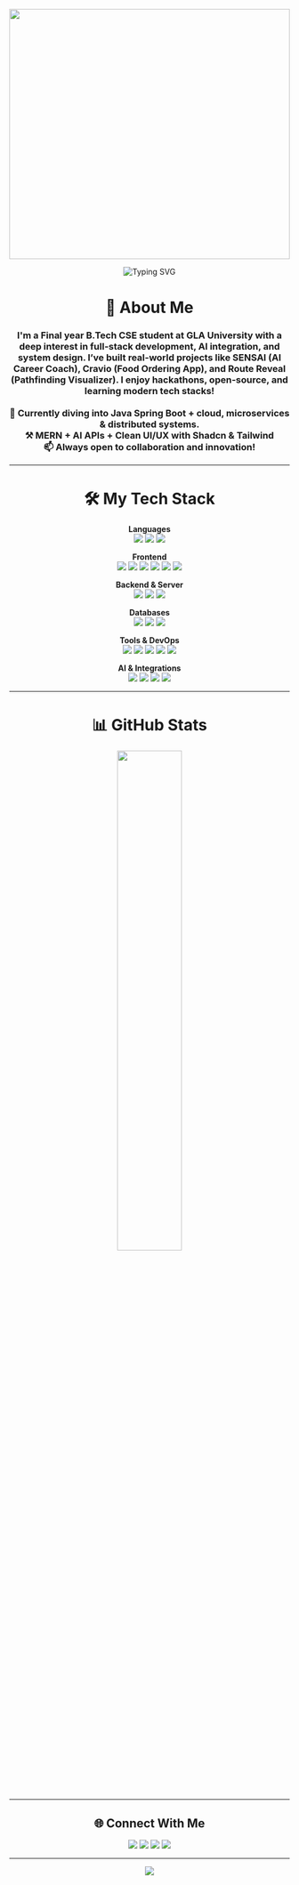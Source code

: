 


<!-- Animated Avatar -->
<p align="center">
  <img src="https://media2.giphy.com/media/v1.Y2lkPTc5MGI3NjExamhkZGd0dHo2azQ1cTMyMDRsemkycGdmdGpobzFsbzFqdjE0eTJiZCZlcD12MV9pbnRlcm5hbF9naWZfYnlfaWQmY3Q9Zw/2IudUHdI075HL02Pkk/giphy.gif" width="100%" height="450px" />
</p>
<!-- Master Header with Typing Animation -->
<p align="center">
  <img src="https://readme-typing-svg.herokuapp.com?font=Fira+Code&size=25&pause=1000&color=00FFFF&center=true&vCenter=true&width=800&lines=Hi+%F0%9F%91%8B%2C+I'm+Divyansh+Yadav!;MERN+Stack+Developer;Spring+Boot+Engineer;AI+%26+Open+Source+Enthusiast;Always+Learning+New+Things!" alt="Typing SVG" />
</p>

<!-- About Me -->
<h1 align="center">🚀 About Me</h1>
<h3 align="center" width="100% ">
  I'm a Final year B.Tech CSE student at GLA University with a deep interest in full-stack development, AI integration, and system design. I’ve built real-world projects like <strong>SENSAI (AI Career Coach)</strong>, <strong>Cravio (Food Ordering App)</strong>, and <strong>Route Reveal (Pathfinding Visualizer)</strong>. I enjoy hackathons, open-source, and learning modern tech stacks!
  <br><br>🌱 Currently diving into  Java Spring Boot + cloud, microservices & distributed systems.
  <br>⚒️ MERN + AI APIs + Clean UI/UX with Shadcn & Tailwind
  <br>📫 Always open to collaboration and innovation!
</h3>

---

<!-- Tech Stack -->
<h1 align="center">🛠️ My Tech Stack</h1>

<p align="center"><b>Languages</b><br>
  <img src="https://img.shields.io/badge/Java-ED8B00?style=for-the-badge&logo=java&logoColor=white" />
  <img src="https://img.shields.io/badge/JavaScript-F7DF1E?style=for-the-badge&logo=javascript&logoColor=black" />
  <img src="https://img.shields.io/badge/TypeScript-3178C6?style=for-the-badge&logo=typescript&logoColor=white" />
</p>

<p align="center"><b>Frontend</b><br>
  <img src="https://img.shields.io/badge/React-20232A?style=for-the-badge&logo=react&logoColor=61DAFB" />
  <img src="https://img.shields.io/badge/Next.js-000000?style=for-the-badge&logo=nextdotjs&logoColor=white" />
  <img src="https://img.shields.io/badge/Tailwind_CSS-38B2AC?style=for-the-badge&logo=tailwind-css&logoColor=white" />
  <img src="https://img.shields.io/badge/Shadcn_UI-000000?style=for-the-badge&logo=shadcnui&logoColor=white" />
  <img src="https://img.shields.io/badge/HTML5-E34F26?style=for-the-badge&logo=html5&logoColor=white" />
  <img src="https://img.shields.io/badge/CSS3-1572B6?style=for-the-badge&logo=css3&logoColor=white" />
</p>

<p align="center"><b>Backend & Server</b><br>
  <img src="https://img.shields.io/badge/Node.js-339933?style=for-the-badge&logo=nodedotjs&logoColor=white" />
  <img src="https://img.shields.io/badge/Express.js-404D59?style=for-the-badge" />
  <img src="https://img.shields.io/badge/Spring_Boot-6DB33F?style=for-the-badge&logo=spring-boot&logoColor=white" />
</p>

<p align="center"><b>Databases</b><br>
  <img src="https://img.shields.io/badge/MongoDB-47A248?style=for-the-badge&logo=mongodb&logoColor=white" />
  <img src="https://img.shields.io/badge/MySQL-005C84?style=for-the-badge&logo=mysql&logoColor=white" />
  <img src="https://img.shields.io/badge/NeonDB-00FFFF?style=for-the-badge&logoColor=white" />
</p>

<p align="center"><b>Tools & DevOps</b><br>
  <img src="https://img.shields.io/badge/Git-F05032?style=for-the-badge&logo=git&logoColor=white" />
  <img src="https://img.shields.io/badge/GitHub-181717?style=for-the-badge&logo=github&logoColor=white" />
  <img src="https://img.shields.io/badge/Vercel-000000?style=for-the-badge&logo=vercel&logoColor=white" />
  <img src="https://img.shields.io/badge/Docker-2496ED?style=for-the-badge&logo=docker&logoColor=white" />
  <img src="https://img.shields.io/badge/Postman-FF6C37?style=for-the-badge&logo=postman&logoColor=white" />
</p>

<p align="center"><b>AI & Integrations</b><br>
  <img src="https://img.shields.io/badge/OpenAI-412991?style=for-the-badge&logo=openai&logoColor=white" />
  <img src="https://img.shields.io/badge/Gemini_API-000000?style=for-the-badge&logo=google&logoColor=white" />
  <img src="https://img.shields.io/badge/Clerk_Auth-3D6FE4?style=for-the-badge&logo=clerk&logoColor=white" />
  <img src="https://img.shields.io/badge/SendGrid-0081C6?style=for-the-badge&logo=sendgrid&logoColor=white" />
</p>

---

<!-- GitHub Stats -->
<h1 align="center">📊 GitHub Stats</h1>
<p align="center">
  <img src="https://github-readme-stats.vercel.app/api/top-langs/?username=divyansh-yadav-1&layout=compact&theme=radical&hide_border=true" width="48%" />
</p>




---

<!-- Socials -->
<h2 align="center">🌐 Connect With Me</h2>
<p align="center">
  <a href="mailto:iamdivyanshyadav1@gmail.com"><img src="https://img.shields.io/badge/Gmail-D14836?style=for-the-badge&logo=gmail&logoColor=white" /></a>
  <a href="https://www.linkedin.com/in/divyansh-yadav-537716190/"><img src="https://img.shields.io/badge/LinkedIn-0077B5?style=for-the-badge&logo=linkedin&logoColor=white" /></a>
  <a href="https://leetcode.com/u/Divyansh20004/"><img src="https://img.shields.io/badge/LeetCode-FFA116?style=for-the-badge&logo=leetcode&logoColor=black" /></a>
  <a href="https://github.com/divyansh-yadav-1"><img src="https://img.shields.io/badge/GitHub-100000?style=for-the-badge&logo=github&logoColor=white" /></a>
</p>

---

<!-- Quote -->
<p align="center">
  <img src="https://quotes-github-readme.vercel.app/api?type=horizontal&theme=radical" />
</p> 
